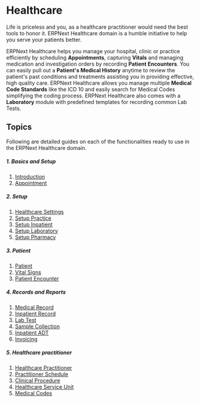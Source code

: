 <!-- add-breadcrumbs -->
# Healthcare

Life is priceless and you, as a healthcare practitioner would need the best tools to honor it. ERPNext Healthcare domain is a humble initiative to help you serve your patients better.

ERPNext Healthcare helps you manage your hospital, clinic or practice efficiently by scheduling **Appointments**, capturing **Vitals** and managing medication and investigation orders by recording **Patient Encounters**. You can easily pull out a **Patient's Medical History** anytime to review the patient's past conditions and treatments assisting you in providing effective, high quality care. ERPNext Healthcare allows you manage multiple **Medical Code Standards** like the ICD 10 and easily search for Medical Codes simplifying the coding process. ERPNext Healthcare also comes with a **Laboratory** module with predefined templates for recording common Lab Tests.

## Topics

Following are detailed guides on each of the functionalities ready to use in the ERPNext Healthcare domain.

##### 1. Basics and Setup
1. [Introduction](/docs/user/manual/en/healthcare/introduction)
1. [Appointment](/docs/user/manual/en/healthcare/appointment)

##### 2. Setup
1. [Healthcare Settings](/docs/user/manual/en/healthcare/healthcare_settings)
1. [Setup Practice](/docs/user/manual/en/healthcare/setup_practice)
1. [Setup Inpatient](/docs/user/manual/en/healthcare/setup_inpatient)
1. [Setup Laboratory](/docs/user/manual/en/healthcare/setup_laboratory)
1. [Setup Pharmacy](/docs/user/manual/en/healthcare/setup_pharmacy)

##### 3. Patient
1. [Patient](/docs/user/manual/en/healthcare/patient)
1. [Vital Signs](/docs/user/manual/en/healthcare/vital_signs)
1. [Patient Encounter](/docs/user/manual/en/healthcare/patient_encounter)

##### 4. Records and Reports
1. [Medical Record](/docs/user/manual/en/healthcare/medical_record)
1. [Inpatient Record](/docs/user/manual/en/healthcare/inpatient_record)
1. [Lab Test](/docs/user/manual/en/healthcare/lab_test)
1. [Sample Collection](/docs/user/manual/en/healthcare/sample_collection)
1. [Inpatient ADT](/docs/user/manual/en/healthcare/inpatient_adt)
1. [Invoicing](/docs/user/manual/en/healthcare/invoicing)

##### 5. Healthcare practitioner
1. [Healthcare Practitioner](/docs/user/manual/en/healthcare/healthcare_practitioner)
1. [Practitioner Schedule](/docs/user/manual/en/healthcare/practitioner_schedule)
1. [Clinical Procedure](/docs/user/manual/en/healthcare/clinical_procedure)
1. [Healthcare Service Unit](/docs/user/manual/en/healthcare/healthcare_service_unit)
1. [Medical Codes](/docs/user/manual/en/healthcare/medical_codes)
